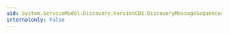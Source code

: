 ```yaml
---
uid: System.ServiceModel.Discovery.VersionCD1.DiscoveryMessageSequenceCD1.FromDiscoveryMessageSequence(System.ServiceModel.Discovery.DiscoveryMessageSequence)
internalonly: False
---
```


